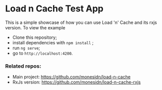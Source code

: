 # Load n Cache Test App
This is a simple showcase of how you can use Load 'n' Cache and its rxjs version. To view the example 
- Clone this repository;
- install dependencies with `npm install` ;
- run `ng serve`;
- go to `http://localhost:4200`.

### Related repos:
- Main project: https://github.com/monesidn/load-n-cache
- RxJs version: https://github.com/monesidn/load-n-cache-rxjs

